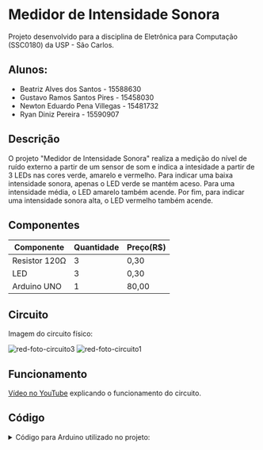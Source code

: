 # Medidor de Intensidade Sonora
Projeto desenvolvido para a disciplina de Eletrônica para Computação (SSC0180) da USP - São Carlos.
## Alunos:
* Beatriz Alves dos Santos - 15588630
* Gustavo Ramos Santos Pires - 15458030
* Newton Eduardo Pena Villegas - 15481732
* Ryan Diniz Pereira - 15590907
## Descrição
O projeto "Medidor de Intensidade Sonora" realiza a medição do nível de ruído externo a partir de um sensor de som e indica a intesidade a partir de 3 LEDs nas cores verde, amarelo e vermelho. Para indicar uma baixa intensidade sonora, apenas o LED verde se mantém aceso. Para uma intensidade média, o LED amarelo também acende. Por fim, para indicar uma intensidade sonora alta, o LED vermelho também acende.
## Componentes
|Componente|Quantidade|Preço(R$)|
|---|---|---|
|Resistor 120Ω|3|0,30|
|LED|3|0,30|
|Arduino UNO|1|80,00|
## Circuito
Imagem do circuito físico:

![red-foto-circuito3](https://github.com/ASBeatriz/medidor-de-intensidade-sonora/assets/98134629/47117545-e644-4d39-ae7e-dd34f8c9a523)
![red-foto-circuito1](https://github.com/ASBeatriz/medidor-de-intensidade-sonora/assets/98134629/c4f08302-d541-4274-9abd-9e1f3cecdc4f)
## Funcionamento
[Vídeo no YouTube](https://youtu.be/lC4U-7NyWsI) explicando o funcionamento do circuito.
## Código
<details>
<summary>Código para Arduino utilizado no projeto:</summary>
  
```

/*
 * Projeto Medidor de Intensidade Sonora
 * Desenvolvido para a disciplina de Eletrônica - USP São Carlos
 * Baseado no site Arduino & Cia: https://www.arduinoecia.com.br/sensor-de-som-ky-038-microfone-arduino/
 */

//Define os pinos
int pinoled_ver = 3;
int pinoled_ama = 4;
int pinoled_verm = 5;
int pino_analogico = A5;

int valor_A0 = 0;

void setup()
{
  Serial.begin(9600);
  //Inicializa os pinos
  pinMode(pinoled_ver, OUTPUT);
  pinMode(pinoled_ama, OUTPUT);
  pinMode(pinoled_verm, OUTPUT);
  pinMode(pino_analogico, INPUT);
}
void loop()
{
  valor_A0 = analogRead(pino_analogico);
  
  //Imprime o valor captado pelo sensor
  Serial.print("Saida A0: ");
  Serial.print(valor_A0);

  //Intesidade baixa
  if (valor_A0 > 20 && valor_A0 < 40)
  {
    //Apenas LED verde ligado
    digitalWrite(pinoled_ver, HIGH);
    digitalWrite(pinoled_ama, LOW);
    digitalWrite(pinoled_verm, LOW);
  }
  //Intensidade média
  if (valor_A0 > 40 && valor_A0 < 80)
  {
    //LEDs verde e amarelo ligados
    digitalWrite(pinoled_ver, HIGH);
    digitalWrite(pinoled_ama, HIGH);
    digitalWrite(pinoled_verm, LOW);
  }
  //Intensidade alta
  if (valor_A0 > 80)
  {
    //LEDs verde, amarelo e vermelho ligados
    digitalWrite(pinoled_ver, HIGH);
    digitalWrite(pinoled_ama, HIGH);
    digitalWrite(pinoled_verm, HIGH);
  }
  delay(50);

  //Apaga todos os LEDs
  digitalWrite(pinoled_ver, LOW);
  digitalWrite(pinoled_ama, LOW);
  digitalWrite(pinoled_verm, LOW);
}

```

</details>

